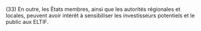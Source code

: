 (33) En outre, les États membres, ainsi que les autorités régionales et locales, peuvent avoir intérêt à sensibiliser les investisseurs potentiels et le public aux ELTIF.